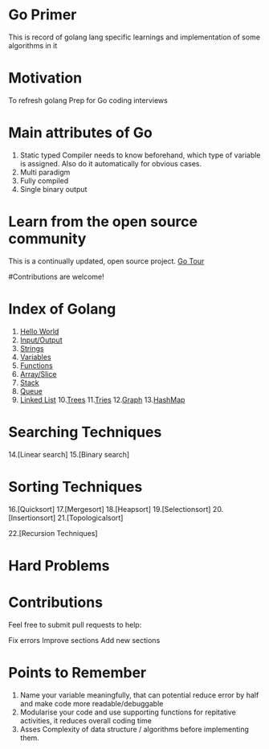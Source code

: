 # Go Primer
This is record of golang lang specific learnings and implementation of some algorithms in it

# Motivation
To refresh golang
Prep for Go coding interviews

# Main attributes of Go
1. Static typed 
   Compiler needs to know beforehand, which type of variable is assigned. Also do it automatically for obvious cases.
3. Multi paradigm
4. Fully compiled
5. Single binary output

# Learn from the open source community
This is a continually updated, open source project.
[Go Tour](https://go.dev/tour/list)

#Contributions are welcome!

# Index of Golang
1. [Hello World](https://github.com/skypank/Go/blob/main/src/hello_world.go)
2. [Input/Output](https://github.com/skypank/Go/blob/main/src/io.go)
3. [Strings](https://github.com/skypank/Go/blob/main/src/strings.go)
4. [Variables](https://github.com/skypank/Go/blob/main/src/variables.go)
5. [Functions](https://github.com/skypank/Go/blob/main/src/functions.go)
6. [Array/Slice](https://github.com/skypank/Go/blob/main/src/array_slice.go)
7. [Stack](https://github.com/skypank/Go/blob/main/src/stack.go)
8. [Queue](https://github.com/skypank/Go/blob/main/src/queue.go)
9. [Linked List](https://github.com/skypank/Go/blob/main/src/linked_list.go)
10.[Trees](https://github.com/skypank/Go/blob/main/src/trees.go)
11.[Tries](https://github.com/skypank/Go/blob/main/src/tries.go)
12.[Graph](https://github.com/skypank/Go/blob/main/src/graph.go)
13.[HashMap](https://github.com/skypank/Go/blob/main/src/hashmap.go)

# Searching Techniques
14.[Linear search]
15.[Binary search]

# Sorting Techniques
16.[Quicksort]
17.[Mergesort]
18.[Heapsort]
19.[Selectionsort]
20.[Insertionsort]
21.[Topologicalsort]

22.[Recursion Techniques]

# Hard Problems




# Contributions 

Feel free to submit pull requests to help:

Fix errors
Improve sections
Add new sections

# Points to Remember
1. Name your variable meaningfully, that can potential reduce error by half and make code more readable/debuggable
2. Modularise your code and use supporting functions for repitative activities, it reduces overall coding time
3. Asses Complexity of data structure / algorithms before implementing them.

